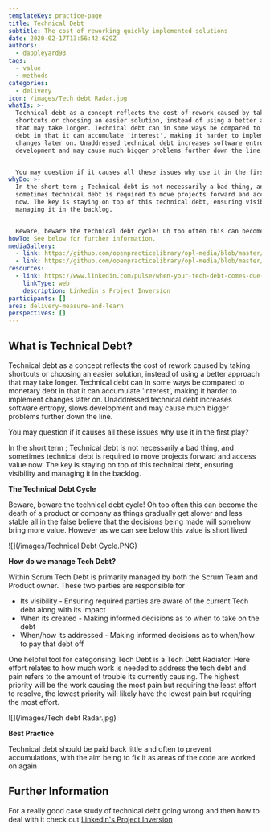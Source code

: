 ```yaml
---
templateKey: practice-page
title: Technical Debt
subtitle: The cost of reworking quickly implemented solutions
date: 2020-02-17T13:56:42.629Z
authors:
  - dappleyard93
tags:
  - value
  - methods
categories: 
  - delivery
icon: /images/Tech debt Radar.jpg
whatIs: >-
  Technical debt as a concept reflects the cost of rework caused by taking
  shortcuts or choosing an easier solution, instead of using a better approach
  that may take longer. Technical debt can in some ways be compared to monetary
  debt in that it can accumulate 'interest', making it harder to implement
  changes later on. Unaddressed technical debt increases software entropy, slows
  development and may cause much bigger problems further down the line.


  You may question if it causes all these issues why use it in the first place?
whyDo: >-
  In the short term ; Technical debt is not necessarily a bad thing, and
  sometimes technical debt is required to move projects forward and access value
  now. The key is staying on top of this technical debt, ensuring visibility and
  managing it in the backlog.


  Beware, beware the technical debt cycle! Oh too often this can become the death of a product or company as things gradually get slower and less stable all in the false believe that the decisions being made will somehow bring more value.  However as we can see below this value is short lived.
howTo: See below for further information.
mediaGallery:
  - link: https://github.com/openpracticelibrary/opl-media/blob/master/images/technical-debt-cycle.png?raw=true
  - link: https://github.com/openpracticelibrary/opl-media/blob/master/images/tech-debt-radar.jpg?raw=true
resources:
  - link: https://www.linkedin.com/pulse/when-your-tech-debt-comes-due-kevin-scott/
    linkType: web
    description: Linkedin's Project Inversion
participants: []
area: delivery-measure-and-learn
perspectives: []
---
```

## What is Technical Debt?

Technical debt as a concept reflects the cost of rework caused by taking shortcuts or choosing an easier solution, instead of using a better approach that may take longer. Technical debt can in some ways be compared to monetary debt in that it can accumulate 'interest', making it harder to implement changes later on. Unaddressed technical debt increases software entropy, slows development and may cause much bigger problems further down the line.

You may question if it causes all these issues why use it in the first play?

In the short term ; Technical debt is not necessarily a bad thing, and sometimes technical debt is required to move projects forward and access value now. The key is staying on top of this technical debt, ensuring visibility and managing it in the backlog.

**The Technical Debt Cycle**

Beware, beware the technical debt cycle! Oh too often this can become the death of a product or company as things gradually get slower and less stable all in the false believe that the decisions being made will somehow bring more value. However as we can see below this value is short lived

![](/images/Technical Debt Cycle.PNG)

**How do we manage Tech Debt?**

Within Scrum Tech Debt is primarily managed by both the Scrum Team and Product owner. These two parties are responsible for

- Its visibility - Ensuring required parties are aware of the current Tech debt along with its impact
- When its created - Making informed decisions as to when to take on the debt
- When/how its addressed - Making informed decisions as to when/how to pay that debt off

One helpful tool for categorising Tech Debt is a Tech Debt Radiator. Here effort relates to how much work is needed to address the tech debt and pain refers to the amount of trouble its currently causing. The highest priority will be the work causing the most pain but requiring the least effort to resolve, the lowest priority will likely have the lowest pain but requiring the most effort.

![](/images/Tech debt Radar.jpg)

**Best Practice**

Technical debt should be paid back little and often to prevent accumulations, with the aim being to fix it as areas of the code are worked on again

## Further Information

For a really good case study of technical debt going wrong and then how to deal with it check out [Linkedin's Project Inversion](https://www.linkedin.com/pulse/when-your-tech-debt-comes-due-kevin-scott/)
